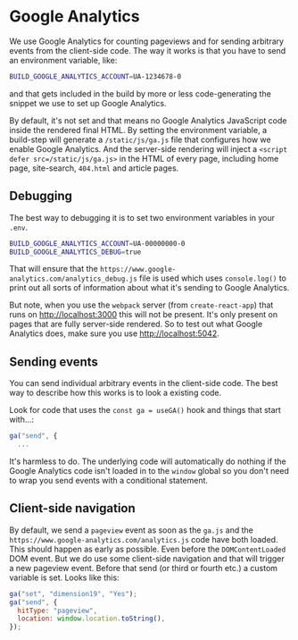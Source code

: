# Google Analytics

We use Google Analytics for counting pageviews and for sending arbitrary events
from the client-side code. The way it works is that you have to send an
environment variable, like:

```bash
BUILD_GOOGLE_ANALYTICS_ACCOUNT=UA-1234678-0
```

and that gets included in the build by more or less code-generating the snippet
we use to set up Google Analytics.

By default, it's not set and that means no Google Analytics JavaScript code
inside the rendered final HTML. By setting the environment variable, a
build-step will generate a `/static/js/ga.js` file that configures how we enable
Google Analytics. And the server-side rendering will inject a
`<script defer src=/static/js/ga.js>` in the HTML of every page, including home
page, site-search, `404.html` and article pages.

## Debugging

The best way to debugging it is to set two environment variables in your `.env`.

```bash
BUILD_GOOGLE_ANALYTICS_ACCOUNT=UA-00000000-0
BUILD_GOOGLE_ANALYTICS_DEBUG=true
```

That will ensure that the `https://www.google-analytics.com/analytics_debug.js`
file is used which uses `console.log()` to print out all sorts of information
about what it's sending to Google Analytics.

But note, when you use the `webpack` server (from `create-react-app`) that runs
on <http://localhost:3000> this will not be present. It's only present on pages
that are fully server-side rendered. So to test out what Google Analytics does,
make sure you use <http://localhost:5042>.

## Sending events

You can send individual arbitrary events in the client-side code. The best way
to describe how this works is to look a existing code.

Look for code that uses the `const ga = useGA()` hook and things that start
with...:

```javascript
ga("send", {
  ...
```

It's harmless to do. The underlying code will automatically do nothing if the
Google Analytics code isn't loaded in to the `window` global so you don't need
to wrap you send events with a conditional statement.

## Client-side navigation

By default, we send a `pageview` event as soon as the `ga.js` and the
`https://www.google-analytics.com/analytics.js` code have both loaded. This
should happen as early as possible. Even before the `DOMContentLoaded` DOM
event. But we do use some client-side navigation and that will trigger a new
pageview event. Before that send (or third or fourth etc.) a custom variable is
set. Looks like this:

```javascript
ga("set", "dimension19", "Yes");
ga("send", {
  hitType: "pageview",
  location: window.location.toString(),
});
```
